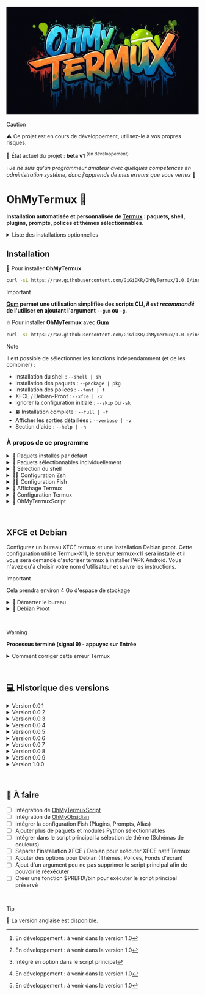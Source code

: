 ![Logo OhMyTermux](assets/logo.jpg)

> [!CAUTION]
> :warning: Ce projet est en cours de développement, utilisez-le à vos propres risques.
> 
> :construction: État actuel du projet : **beta v1** <sup>(en développement)</sup>
> 
> :information_source: *Je ne suis qu'un programmeur amateur avec quelques compétences en administration système, donc j'apprends de mes erreurs que vous verrez* 👀


# OhMyTermux 🧊

**Installation automatisée et personnalisée de [Termux](https://github.com/termux) : paquets, shell, plugins, prompts, polices et thèmes sélectionnables.**

<details>

<summary>Liste des installations optionnelles</summary>

- **[OhMyTermuxXFCE](https://github.com/GiGiDKR/OhMyTermux/edit/main/README.md#-xfce-et-debian-)** : Un [Debian](https://www.debian.org/) proot-distro personnalisé avec un bureau [XFCE](https://www.xfce.org/) et un **[App-Installer](https://github.com/GiGiDKR/App-Installer)** qui ne sont pas disponibles dans le gestionnaire de paquets.

- **[OhMyTermuxScript](https://github.com/GiGiDKR/OhMyTermuxScript)** : Une collection de scripts utiles, exécutables depuis le script principal ou ultérieurement. [^1]

- **[OhMyObsidian](https://github.com/GiGiDKR/OhMyObsidian)** : Synchronisez Obsidian sur Android en utilisant Termux et Git. [^1]

</details>

## Installation

🧊 Pour installer **OhMyTermux**
```bash
curl -sL https://raw.githubusercontent.com/GiGiDKR/OhMyTermux/1.0.0/install_fr.sh -o install_fr.sh && chmod +x install_fr.sh && ./install_fr.sh
```

>[!IMPORTANT]
> **[Gum](https://github.com/charmbracelet/gum) permet une utilisation simplifiée des scripts CLI, _il est recommandé_ de l'utiliser en ajoutant l'argument `--gum` ou `-g`.**

🔥 Pour installer **OhMyTermux** avec **[Gum](https://github.com/charmbracelet/gum)**
```bash
curl -sL https://raw.githubusercontent.com/GiGiDKR/OhMyTermux/1.0.0/install_fr.sh -o install_fr.sh && chmod +x install_fr.sh && ./install_fr.sh --gum
```

>[!NOTE]
> Il est possible de sélectionner les fonctions indépendamment (et de les combiner) :
> - Installation du shell : `--shell | sh`
> - Installation des paquets : `--package | pkg`
> - Installation des polices : `--font | f`
> - XFCE / Debian-Proot : `--xfce | -x`
> - Ignorer la configuration initiale : `--skip` ou `-sk`
> - :fuelpump: Installation complète : `--full | -f`
> - Afficher les sorties détaillées : `--verbose | -v`
> - Section d'aide : `--help | -h`
&nbsp;

### À propos de ce programme 

<details>

<summary>🧊 Paquets installés par défaut</summary>

- [wget](https://github.com/mirror/wget)
- [curl](https://github.com/curl/curl)
- [git](https://github.com/git/git)
- [unzip](https://en.m.wikipedia.org/wiki/ZIP_(file_format))

</details>

<details>

<summary>🧊 Paquets sélectionnables individuellement</summary>

- [nala](https://github.com/volitank/nala)
- [eza](https://github.com/eza-community/eza)
- [lsd](https://github.com/lsd-rs/lsd)
- [logo-ls](https://github.com/Yash-Handa/logo-ls)
- [bat](https://github.com/sharkdp/bat)
- [lf](https://github.com/gokcehan/lf)
- [fzf](https://github.com/junegunn/fzf)
- [glow](https://github.com/charmbracelet/glow)
- [python](https://github.com/python)
- [nodejs](https://github.com/nodejs/node)
- [nodejs-lts](https://github.com/nodejs/Release)
- [micro](https://github.com/zyedidia/micro)
- [vim](https://github.com/vim/vim)
- [neovim](https://github.com/neovim/neovim)
- [lazygit](https://github.com/jesseduffield/lazygit)
- [open-ssh](https://www.openssh.com/)

</details>

<details>

<summary>🧊 Sélection du shell</summary>

- [Bash](https://git.savannah.gnu.org/cgit/bash.git/)
- [ZSH](https://www.zsh.org/)
- [Fish](https://github.com/fish-shell/fish-shell)

</details>

<details>

<summary>🧊🧊 Configuration Zsh</summary>

- [Oh-My-Zsh](https://github.com/ohmyzsh/ohmyzsh)
- [zsh-syntax-highlighting](https://github.com/zsh-users/zsh-syntax-highlighting)
- [zsh-completions](https://github.com/zsh-users/zsh-completions)
- [zsh-you-should-use](https://github.com/MichaelAquilina/zsh-you-should-use)
- [zsh-alias-finder](https://github.com/ohmyzsh/ohmyzsh/tree/master/plugins/alias-finder)

</details>

<details>

<summary>🧊🧊 Configuration Fish</summary>

- [Oh-My-Fish](https://github.com/oh-my-fish/oh-my-fish)
- [Fisher](https://github.com/jorgebucaran/fisher)
- [Pure](https://github.com/pure-fish/pure)
- [Fishline](https://github.com/0rax/fishline)
- [Virtualfish](https://github.com/justinmayer/virtualfish)
- [Fish Abbreviation Tips](https://github.com/gazorby/fish-abbreviation-tips)
- [Bang-Bang](https://github.com/oh-my-fish/plugin-bang-bang)
- [Fish You Should Use](https://github.com/paysonwallach/fish-you-should-use)
- [Catppuccin pour Fish](https://github.com/catppuccin/fish)

</details>

<details>

<summary>🧊 Affichage Termux</summary>

- [Nerd Fonts](https://github.com/ryanoasis/nerd-fonts)
- [Schémas de couleurs](https://github.com/mbadolato/iTerm2-Color-Schemes)
- [Powerlevel10k](https://github.com/romkatv/powerlevel10k)

</details>

<details>

<summary>🧊 Configuration Termux</summary>

- Alias personnalisés (alias communs + alias spécifiques selon le paquet ou le plugin installé)
- Lien symbolique vers les répertoires utilisateur du stockage interne

</details>

<details>

<summary>🧊 OhMyTermuxScript</summary>

- Sélecteur de thème
- Installateur de Nerd Fonts
- App-Installer (VSCode, PyCharm, Obsidian...)
- Bureau XFCE4 natif Termux sur Termux-X11
- Oh-My-Zsh [^2]
- Oh-My-Posh [^1]
- Electron Node.js
- XDRP (Termux natif ou proot-distro)

</details>

[^1]: En développement : à venir dans la version 1.0
[^2]: Intégré en option dans le script principal
[^3]: En développement (pas de date de sortie prévue)

&nbsp;

## **XFCE et Debian**

Configurez un bureau XFCE termux et une installation Debian proot.
Cette configuration utilise Termux-X11, le serveur termux-x11 sera installé et il vous sera demandé d'autoriser termux à installer l'APK Android.
Vous n'avez qu'à choisir votre nom d'utilisateur et suivre les instructions.

> [!IMPORTANT]
> Cela prendra environ 4 Go d'espace de stockage

<details>

<summary>🧊 Démarrer le bureau</summary>

Vous recevrez une fenêtre contextuelle pour autoriser les installations depuis termux, cela ouvrira l'APK pour l'application Android Termux-X11. Bien que vous n'ayez pas à autoriser les installations depuis termux, vous devrez quand même installer manuellement en utilisant un explorateur de fichiers et en trouvant l'APK dans votre dossier de téléchargements.

Utilisez la commande ```start``` pour lancer une session Termux-X11.

Cela démarrera le serveur termux-x11, le bureau XFCE4 et ouvrira l'application Termux-X11 directement dans le bureau.

Pour entrer dans l'installation Debian proot depuis le terminal, utilisez la commande ```debian```

Notez également que vous n'avez pas besoin de définir l'affichage dans Debian proot car il est déjà configuré. Cela signifie que vous pouvez utiliser le terminal pour démarrer n'importe quelle application GUI et elle démarrera.

</details>

<details>

<summary>🧊 Debian Proot</summary>

Pour entrer dans proot, utilisez la commande ```debian```, à partir de là, vous pouvez installer des logiciels supplémentaires avec apt et utiliser cp2menu dans termux pour copier les éléments du menu vers le menu xfce de termux.

Il existe deux scripts disponibles pour cette configuration :

```prun``` En exécutant ceci suivi d'une commande que vous souhaitez exécuter depuis l'installation debian proot, vous pourrez exécuter des choses depuis le terminal termux sans avoir à exécuter ```debian``` pour entrer dans le proot lui-même.

```cp2menu``` En exécutant ceci, une fenêtre apparaîtra vous permettant de copier les fichiers .desktop du proot debian dans le menu "démarrer" de termux xfce afin que vous n'ayez pas besoin de les lancer depuis le terminal. Un lanceur est disponible dans la section menu Système.

</details>

&nbsp;

> [!WARNING]
> **Processus terminé (signal 9) - appuyez sur Entrée**

<details>

<summary>Comment corriger cette erreur Termux</summary>

Vous devez exécuter cette commande adb pour corriger l'erreur du processus 9 qui forcera la fermeture de Termux :
```
adb shell "/system/bin/device_config put activity_manager max_phantom_processes 2147483647"
```
Pour faire cela sans utiliser un PC, vous avez plusieurs méthodes :
D'abord, connectez-vous au WIFI.

**Méthode 1 :**
Installez adb dans Termux en exécutant ce code :
```
pkg install android-tools -y
```
Ensuite, ouvrez les paramètres et activez les options développeur en sélectionnant "À propos du téléphone" puis appuyez sur "Build" 7 fois.

Revenez en arrière et allez dans les options développeur, activez le débogage sans fil puis cliquez dessus pour obtenir le numéro de port puis cliquez sur appairer l'appareil pour obtenir le code d'appairage.

Mettez les paramètres en mode écran partagé en appuyant sur le bouton carré en bas à droite de votre téléphone, et maintenez l'icône des paramètres jusqu'à ce que l'icône d'écran partagé apparaisse.

Puis sélectionnez Termux et dans les paramètres sélectionnez appairer avec un code. Dans Termux tapez `adb pair` puis entrez vos informations d'appairage.

Après avoir terminé ce processus, vous pouvez taper adb connect et vous connecter à votre téléphone avec l'ip et le port fournis dans le menu de débogage sans fil. Vous pouvez ensuite exécuter la commande de correction :

```adb shell "/system/bin/device_config put activity_manager max_phantom_processes 2147483647"```

**Méthode 2 :**

Installez LADB depuis le [Playstore](https://play.google.com/store/apps/details?id=com.draco.ladb) ou depuis [GitHub](https://github.com/hyperio546/ladb-builds/releases).

En écran partagé, ayez d'un côté LADB et de l'autre les paramètres développeur.
Dans les paramètres développeur, activez le débogage sans fil puis cliquez dessus pour obtenir le numéro de port puis cliquez sur appairer l'appareil pour obtenir le code d'appairage.
Entrez ces deux valeurs dans LADB.
Une fois connecté, exécutez la commande de correction :

```adb shell "/system/bin/device_config put activity_manager max_phantom_processes 2147483647"```

</details>

&nbsp;

## 💻 Historique des versions

<details>
<summary>Version 0.0.1</summary>
Upload initial
</details>

<details>
<summary>Version 0.0.2</summary>
Modifications de l'interface en ligne de commande
</details>

<details>
<summary>Version 0.0.3</summary>
~~Intégration de [OhMyObsidian](https://github.com/GiGiDKR/OhMyObsidian)~~ (Retour en arrière)
</details>

<details>
<summary>Version 0.0.4</summary>
Optimisation du système d'alias selon la sélection des paquets et du shell
</details>

<details>
<summary>Version 0.0.5</summary>
Ajout de paquets à la liste sélectionnable
</details>

<details>
<summary>Version 0.0.6</summary>
Gestion dynamique de la configuration .zshrc
</details>

<details>
<summary>Version 0.0.7</summary>
Modification globale du script principal en divisant chaque étape en une fonction pouvant être exécutée seule (ou combinée avec d'autres) avec l'ajout d'un argument à la commande d'exécution
</details>

<details>
<summary>Version 0.0.8</summary>

- Ajout de l'argument `--shell` pour installer un shell
- Ajout de l'argument `--package` pour installer des paquets
- Ajout de l'argument `--xfce` pour installer XFCE et Debian proot
- Ajout de l'argument `--font` pour installer des polices
- ~~Ajout de l'argument `--script` pour installer [OhMyTermuxScript](https://github.com/GiGiDKR/OhMyTermuxScript) [^1]~~ (Retour en arrière)
- Ajout de l'argument `--skip` pour ignorer la configuration initiale
</details>

<details>
<summary>Version 0.0.9</summary>
Corrections de bugs et améliorations
</details>

<details>
<summary>Version 1.0.0</summary>
- Amélioration globale du script
- Ajout de la création d'un mot de passe pour l'utilisateur Debian proot
- Implémentation d'une exécution non verbeuse lorsque gum n'est pas utilisé
- Implémentation d'un système d'affichage du résultat de l'exécution des commandes (succès/échec)
- :checkered_flag: Le reste est en développement
</details>

&nbsp;

## 📖 À faire
- [ ] Intégration de [OhMyTermuxScript](https://github.com/GiGiDKR/OhMyTermuxScript)
- [ ] Intégration de [OhMyObsidian](https://github.com/GiGiDKR/OhMyObsidian)
- [ ] Intégrer la configuration Fish (Plugins, Prompts, Alias)
- [ ] Ajouter plus de paquets et modules Python sélectionnables
- [ ] Intégrer dans le script principal la sélection de thème (Schémas de couleurs)
- [ ] Séparer l'installation XFCE / Debian pour exécuter XFCE natif Termux
- [ ] Ajouter des options pour Debian (Thèmes, Polices, Fonds d'écran)
- [ ] Ajout d'un argument pou ne pas supprimer le script principal afin de pouvoir le réexécuter
- [ ] Créer une fonction $PREFIX/bin pour exécuter le script principal préservé

&nbsp;

> [!TIP]
> 🚩 La version anglaise est [disponible](README.md).
